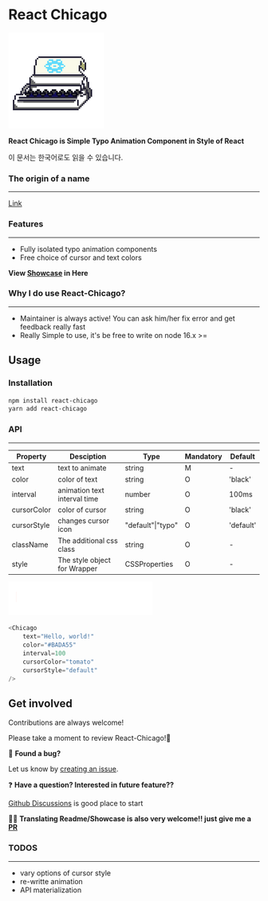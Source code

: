 # React Chicago

![](./readme/logo-temp.png)

**React Chicago is Simple Typo Animation Component in Style of React**

이 문서는 한국어[](https://github.com/SpookyJelly/react-chicago/blob/main/readme/readme-ko.md)로도 읽을 수 있습니다.

### The origin of a name

---

[Link](https://en.wikipedia.org/wiki/Thompson_submachine_gun)

### Features

---

- Fully isolated typo animation components
- Free choice of cursor and text colors

**View [Showcase](https://spookyjelly.github.io/react-chicago/) in Here**

### Why I do use React-Chicago?

---

- Maintainer is always active! You can ask him/her fix error and get feedback really fast
- Really Simple to use, it's be free to write on node 16.x >=

## Usage

### Installation

```bash
npm install react-chicago
yarn add react-chicago
```

### API

---

| Property    | Desciption                   | Type              | Mandatory | Default   |
| ----------- | ---------------------------- | ----------------- | --------- | --------- |
| text        | text to animate              | string            | M         | -         |
| color       | color of text                | string            | O         | 'black'   |
| interval    | animation text interval time | number            | O         | 100ms     |
| cursorColor | color of cursor              | string            | O         | 'black'   |
| cursorStyle | changes cursor icon          | "default"\|"typo" | O         | 'default' |
| className   | The additional css class     | string            | O         | -         |
| style       | The style object for Wrapper | CSSProperties     | O         | -         |

![](./readme/example.gif)

```typescript
<Chicago
	text="Hello, world!"
	color="#BADA55"
	interval=100
	cursorColor="tomato"
	cursorStyle="default"
/>
```

## Get involved

Contributions are always welcome!

Please take a moment to review React-Chicago!🦄

🐛 **Found a bug?**

Let us know by [creating an issue][new-issue].

❓ **Have a question? Interested in future feature??**

[Github Discussions][new-discussions] is good place to start

🕵️‍♂️ **Translating Readme/Showcase is also very welcome!! just give me a [PR][pull-request]**

### TODOS

---

- vary options of cursor style
- re-writte animation
- API materialization

[new-issue]: https://github.com/SpookyJelly/react-chicago/issues/new
[new-discussions]: https://github.com/SpookyJelly/react-chicago/discussions
[pull-request]: https://github.com/SpookyJelly/react-chicago/pulls
